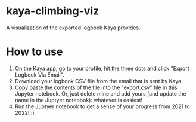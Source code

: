 # kaya-climbing-viz
A visualization of the exported logbook Kaya provides. 

# How to use 
1. On the Kaya app, go to your profile, hit the three dots and click "Export Logbook Via Email". 
2. Download your logbook CSV file from the email that is sent by Kaya. 
3. Copy paste the contents of the file into the "export.csv" file in this Jupyter notebook. Or, just delete mine and add yours (and update the name in the Juptyer notebook): whatever is easiest! 
4. Run the Juptyer notebook to get a sense of your progress from 2021 to 2022! :) 
